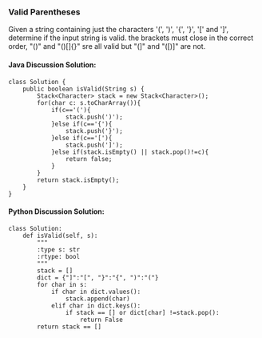 ### Valid Parentheses

Given a string containing just the characters '(', ')', '{', '}', '[' and ']', determine if the input string is valid.
the brackets must close in the correct order, "()" and "()[]{}" sre all valid but "(]" and "([)]" are not.

#### Java Discussion Solution:
	class Solution {
	    public boolean isValid(String s) {
	        Stack<Character> stack = new Stack<Character>();
	        for(char c: s.toCharArray()){
	            if(c=='('){
	                stack.push(')');
	            }else if(c=='{'){
	                stack.push('}');
	            }else if(c=='['){
	                stack.push(']');
	            }else if(stack.isEmpty() || stack.pop()!=c){
	                return false;
	            }
	        }
	        return stack.isEmpty();
	    }
	}

#### Python Discussion Solution:

	class Solution:
	    def isValid(self, s):
	        """
	        :type s: str
	        :rtype: bool
	        """
	        stack = []
	        dict = {"]":"[", "}":"{", ")":"("}
	        for char in s:
	            if char in dict.values():
	                stack.append(char)
	            elif char in dict.keys():
	                if stack == [] or dict[char] !=stack.pop():
	                    return False
	        return stack == []